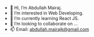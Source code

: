- 👋 Hi, I’m Abdullah Mairaj.
- 👀 I’m interested in Web Developing.
- 🌱 I’m currently learning React JS.
- 💞️ I’m looking to collaborate on ...
- 📫 Email: abdullah.mairajk@gmail.com
